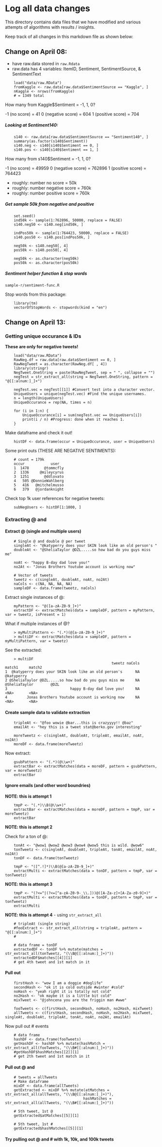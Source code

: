 # Log all data changes

This directory contains data files that we have modified and various attempts of algorithms with results / insights.

Keep track of all changes in this markdown file as shown below:

## Change on April 08:

* have raw.data stored in <code>raw.Rdata</code>
* raw.data has 4 variables: ItemID, Sentiment, SentimentSource, & SentimentText

```
    load("data/raw.RData")
    fromKaggle <- raw.data[raw.data$SentimentSource == "Kaggle", ]
    nKaggle <- nrows(fromKaggle)
    # = 1349 total
```
How many from Kaggle$Sentiment = -1, 1, 0?  

-1 (no score) = 41
0 (negative score) = 604
1 (positive score) = 704

##### Looking at Sentiment140:

```
    s140 <- raw.data[raw.data$SentimentSource == "Sentiment140", ]
    summary(as.factor(s140$Sentiment))
    s140.neg <- s140[s140$Sentiment == 0, ]
    s140.pos <- s140[s140$Sentiment == 1, ]
```

How many from s140$Sentiment = -1, 1, 0?  

-1 (no score) = 49959
0 (negative score) = 762896
1 (positive score) = 764423

* roughly: number no score = 50k
* roughly: number negative score = 760k
* roughly: number positive score = 760k

##### Get sample 50k from negative and positive

```
    set.seed()
    ind50k <- sample(1:762896, 50000, replace = FALSE)
    s140.neg50 <- s140.neg[ind50k, ]

    indPos50k <- sample(1:764423, 50000, replace = FALSE)
    s140.pos50 <- s140.pos[indPos50k, ]

    neg50k <- s140.neg50[, 4]
    pos50k <- s140.pos50[, 4]

    neg50k <- as.character(neg50k)
    pos50k <- as.character(pos50k)
```

##### Sentiment helper function & stop words

<code>sample-r/sentiment-func.R</code>

Stop words from this package:

```
    library(tm)
    vectorOfStopWords <- stopwords(kind = "en")
```

## Change on April 13:

### Getting unique occurance & IDs

<strong>These are only for negative tweets!</strong>

```
    load("data/raw.RData")
    RawNeg.df = raw.data[raw.data$Sentiment == 0, ]
    RawNegTweet = as.character(RawNeg.df[ , 4])
    library(stringr)
    NegTweet.OneString = paste(RawNegTweet, sep = " ", collapse = "")
    negTest = str_extract_all(string = NegTweet.OneString, pattern = "@[[:alnum:]_]+")

    negTest.vec = negTest[[1]] #Convert test into a character vector.
    UniqueUsers = unique(negTest.vec) #Find the unique usernames.
    n = length(UniqueUsers)
    UniqueOccurance = rep(NA, times = n)

    for (i in 1:n) {
        UniqueOccurance[i] = sum(negTest.vec == UniqueUsers[i])
        print(i / n) #Progress: done when it reaches 1.
    }
```

Make dataframe and check it out!

```
    histDF <- data.frame(occur = UniqueOccurance, user = UniqueUsers)
```

Some print outs (THESE ARE NEGATIVE SENTIMENTS):

```
    # count = 179k
    occur            user
    1  1478       @tommcfly
    2  1336     @mileycyrus
    3  1251       @ddlovato
    4   505 @DonnieWahlberg
    5   416   @mitchelmusso
    6   379   @jordanknight
```

Check top 1k user references for negative tweets:

```
    subNegUsers <- histDF[1:1000, ]
```

### Extracting @ and #


#### Extract @ (single and multiple users)

```
    # Single @ and double @ per tweet
    singleAt <- "@katyperry does your SKIN look like an old person's "
    doubleAt <- "@SheliaTaylor @DZL.....so how bad do you guys miss me"

    noAt <- "happy B-day dad love you!"
    no2At <- "Jonas Brothers Youtube account is working now"

    # Vector of tweets
    tweetz <- c(singleAt, doubleAt, noAt, no2At)
    naCols <- c(NA, NA, NA, NA)
    sampleDF <- data.frame(tweetz, naCols)
```

Extract single instances of @:

```
    myPattern <- "@([a-zA-Z0-9_]+)"
    extractDF <- extractMatches(data = sampleDF, pattern = myPattern, var = tweetz, isPresent = 1)
```

What if multiple instances of @?

```
    > myMultiPattern <- "(.*)(@[a-zA-Z0-9_]+)"
    > multiDF <- extractMatches(data = sampleDF, pattern = myMultiPattern, var = tweetz)
```

See the extracted:
```
    > multiDF
                                                 tweetz naCols         match1     match2
1  @katyperry does your SKIN look like an old person's      NA                @katyperry
2 @SheliaTaylor @DZL.....so how bad do you guys miss me     NA @SheliaTaylor        @DZL
3                             happy B-day dad love you!     NA           <NA>       <NA>
4         Jonas Brothers Youtube account is working now     NA           <NA>       <NA>
```
#### Create sample data to validate extraction

```
    tripleAt <- "@foo wowie @bar...this is crazyyyy!! @baz"
    emailAt <- "hey this is a tweet stat@berko.gov interesting"

    moreTweetz <- c(singleAt, doubleAt, tripleAt, emailAt, noAt, no2At)
    moreDF <- data.frame(moreTweetz)
```

Now extract:

```
    gsubPattern <- "(.*)(@\\w+)"
    extractBar <- extractMatches(data = moreDF, pattern = gsubPattern, var = moreTweetz)
    extractBar
```

#### Ignore emails (and other word boundries)

<strong>NOTE: this is attempt 1</strong>

```
    tmpP <- "(.*)\\B(@\\w+)"
    extractBar <- extractMatches(data = moreDF, pattern = tmpP, var = moreTweetz)
    extractBar
```

<strong>NOTE: this is attempt 2</strong>

Check for a ton of @:

```
    tonAt <- "@wow1 @wow2 @wow3 @wow4 @wow5 this is wild. @wow6"
    tonTweetz <- c(singleAt, doubleAt, tripleAt, tonAt, emailAt, noAt, no2At)
    tonDF <- data.frame(tonTweetz)

    tmpP <- "([^.!]*)\\B(@[a-zA-Z0-9_]+)"
    extractMulti <- extractMatches(data = tonDF, pattern = tmpP, var = tonTweetz)
```

<strong>NOTE: this is attempt 3</strong>

```
    tmpP <- "(?<=^|(?<=[^a-zA-Z0-9-_\\.]))@([A-Za-z]+[A-Za-z0-9]+)"
    extractMulti <- extractMatches(data = tonDF, pattern = tmpP, var = tonTweetz)
    extractMulti
```

<strong>NOTE: this is attempt 4</strong> - using <code>str_extract_all</code>

```
    # tripleAt (single string)
    #fooExtract <- str_extract_all(string = tripleAt, pattern = "@[[:alnum:]_]+")
    #

    # data frame = tonDF
    extractedDF <- tonDF %>% mutate(matches = str_extract_all(tonTweetz, "(\\B@[[:alnum:]_]+)"))
    extractedDF$matches[[4]][1]
    # get 4th tweet and 1st match in it
```

#### Pull out #

```
    firstHash <- "wow I am a doggie #doglife"
    secondHash <- "ok it is cold outside #winter #cold"
    noHash <- "yeah right it is totally not cold"
    no2Hash <- "ok maybe it is a little bit cold"
    mixTweet <- "@johncena you are the friggin man #wwe"

    fooTweets <- c(firstHash, secondHash, noHash, no2Hash, mixTweet)
    allTweets <- c(firstHash, secondHash, noHash, no2Hash, mixTweet, singleAt, doubleAt, tripleAt, tonAt, noAt, no2At, emailAt)
```

Now pull out # events

```
    # data frame
    hashDF <- data.frame(fooTweets)
    getHashDF <- hashDF %>% mutate(hashMatch = str_extract_all(fooTweets, "(\\B#[[:alnum:]_]+)"))
    #getHashDF$hashMatches[[2]][1]
    # get 2th tweet and 1st match in it
```

#### Pull out @ and #

```
    # tweets = allTweets
    # Make dataframe
    mixDF <- data.frame(allTweets)
    getExtracted <- mixDF %>% mutate(atMatches = str_extract_all(allTweets, "(\\B@[[:alnum:]_]+)"),
                                    hashMatches = str_extract_all(allTweets, "(\\B#[[:alnum:]_]+)"))

    # 5th tweet, 1st @
    getExtracted$atMatches[[5]][1]

    # 5th tweet, 1st #
    getExtracted$hashMatches[[5]][1]
```

#### Try pulling out @ and # with 1k, 10k, and 100k tweets
